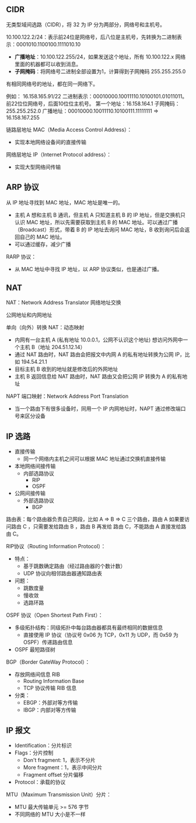 ## CIDR 

无类型域间选路（CIDR），将 32 为 IP 分为两部分，网络号和主机号。

10.100.122.2/24：表示前24位是网络号，后八位是主机号，先转换为二进制表示：0001010.1100100.1111010.10

- **广播地址**：10.100.122.255/24，如果发送这个地址，所有 10.100.122.x 网络里面的机器都可以收到消息。
- **子网掩码**：将网络号二进制全部设置为1，计算得到子网掩码 255.255.255.0

有相同网络号的地址，都在同一网络下。

例如：
16.158.165.91/22 二进制表示：00010000.10011110.10100101.01011011。前22位位网络号，后面10位位主机号。
第一个地址：16.158.164.1
子网掩码：255.255.252.0
广播地址：00010000.10011110.10100111.11111111 => 16.158.167.255


链路层地址 MAC（Media Access Control Address）：
- 实现本地网络设备间的直接传输

网络层地址 IP（Internet Protocol address）：
- 实现大型网络间传输


## ARP 协议

从 IP 地址寻找到 MAC 地址，MAC 地址是唯一的。

- 主机 A 想和主机 B 通讯，但主机 A 只知道主机 B 的 IP 地址，但是交换机只认识 MAC 地址，所以先需要获取到主机 B 的 MAC 地址。可以通过广播（Broadcast）形式，带着 B 的 IP 地址去询问 MAC 地址，B 收到询问后会返回自己的 MAC 地址。
- 可以通过缓存，减少广播


RARP 协议：
- 从 MAC 地址中寻找 IP 地址，以 ARP 协议类似，也是通过广播。

## NAT

NAT：Network Address Translator 网络地址交换

公网地址和内网地址

单向（向外）转换 NAT：动态映射
- 内网有一台主机 A (私有地址 10.0.0.1，公网不认识这个地址) 想访问外网中一个主机 B（地址 204.51.12.14）
- 通过 NAT 路由时，NAT 路由会把报文中内网 A 的私有地址转换为公网 IP，比如 194.54.21.1
- 目标主机 B 收到的地址就是修改后的外网地址
- 主机 B 返回信息给 NAT 路由时，NAT 路由又会把公网 IP 转换为 A 的私有地址


NAPT 端口映射：Network Address Port Translation
- 当一个路由下有很多设备时，同用一个 IP 内网地址时，NAPT 通过修改端口号来区分设备


## IP 选路

- 直接传输
  - 同一个网络内主机之间可以根据 MAC 地址通过交换机直接传输
- 本地网络间接传输
  - 内部选路协议
    - RIP
    - OSPF
- 公网间接传输
  - 外部选路协议
    - BGP

路由表：每个路由器负责自己网段，比如 A => B => C 三个路由，路由 A 如果要访问路由 C ，只需要发给路由 B ，路由 B 再发给 路由 C，不能路由 A 直接发给路由 C。

RIP协议（Routing Information Protocol）：
- 特点：
  - 基于跳数确定路由（经过路由器的个数计数）
  - UDP 协议向相邻路由器通知路由表
- 问题：
  - 跳数度量
  - 慢收敛
  - 选路环路

OSPF 协议（Open Shortest Path First）：
- 多级拓扑结构：同级拓扑中每台路由器都具有最终相同的数据信息
  - 直接使用 IP 协议（协议号 0x06 为 TCP，0x11 为 UDP，而 0x59 为 OSPF）传递路由信息
- OSPF 最短路径树

BGP（Border GateWay Protocol）：
- 存放网络间信息 RIB
  - Routing Information Base
  - TCP 协议传输 RIB 信息
- 分类：
  - EBGP：外部对等方传输
  - IBGP：内部对等方传输


## IP 报文

- Identification：分片标识
- Flags：分片控制
  - Don't fragment: 1，表示不分片
  - More fragment：1，表示中间分片
  - Fragment offset 分片偏移
- Protocol：承载的协议

MTU（Maximum Transmission Unit）分片：
- MTU 最大传输单元 >= 576 字节
- 不同网络的 MTU 大小是不一样


